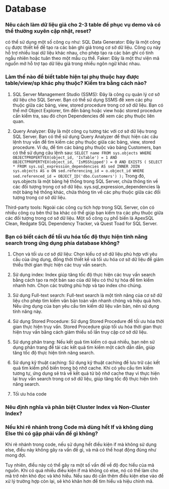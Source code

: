 # Database 

### Nêu cách làm dữ liệu giả cho 2-3 table để phục vụ demo và có thể thường xuyên cập nhật, reset? 
có thể sử dụng một số công cụ như:
SQL Data Generator: Đây là một công cụ được thiết kế để tạo ra các bản ghi giả trong cơ sở dữ liệu. Công cụ này hỗ trợ nhiều loại dữ liệu khác nhau, 
cho phép tạo ra các bản ghi có tính ngẫu nhiên hoặc tuân theo một mẫu cụ thể.
Faker: Đây là một thư viện mã nguồn mở hỗ trợ tạo dữ liệu giả trong nhiều ngôn ngữ khác nhau.

### Làm thế nào để biết table hiện tại phụ thuộc hay được table/view/sp khác phụ thuộc? Kiểm tra bằng cách nào?
1. SQL Server Management Studio (SSMS): Đây là công cụ quản lý cơ sở dữ liệu cho SQL Server. Bạn có thể sử dụng SSMS để xem các phụ thuộc giữa các bảng,
view, stored procedure trong cơ sở dữ liệu. Bạn có thể mở Object Explorer, tìm đến bảng hoặc view hoặc stored procedure cần kiểm tra,
sau đó chọn Dependencies để xem các phụ thuộc liên quan.

2. Query Analyzer: Đây là một công cụ tương tác với cơ sở dữ liệu trong SQL Server. Bạn có thể sử dụng Query Analyzer để thực hiện các
câu lệnh truy vấn để tìm kiếm các phụ thuộc giữa các bảng, view, stored procedure. Ví dụ, để tìm các bảng phụ thuộc vào bảng Customers,
bạn có thể sử dụng câu lệnh sau:
``
SELECT name
FROM sys.objects
WHERE OBJECTPROPERTYEX(object_id, 'IsTable') = 1
AND OBJECTPROPERTYEX(object_id, 'IsMSShipped') = 0
AND EXISTS (
  SELECT *
  FROM sys.sql_expression_dependencies AS sed
  INNER JOIN sys.objects AS o
  ON sed.referencing_id = o.object_id
  WHERE sed.referenced_id = OBJECT_ID('dbo.Customers')
);
``
Trong đó, sys.objects là một bảng hệ thống trong SQL Server, chứa thông tin về các đối tượng trong cơ sở dữ liệu. 
sys.sql_expression_dependencies là một bảng hệ thống khác, chứa thông tin về các phụ thuộc giữa các đối tượng trong cơ sở dữ liệu.

Third-party tools: Ngoài các công cụ tích hợp trong SQL Server, còn có nhiều công cụ bên thứ ba khác có thể giúp bạn kiểm tra 
các phụ thuộc giữa các đối tượng trong cơ sở dữ liệu. Một số công cụ phổ biến là ApexSQL Clean, Redgate SQL Dependency Tracker, và Quest Toad for SQL Server.

### Bạn có biết cách để tối ưu hóa tốc độ thực hiện tính năng search trong ứng dụng phía database không?
1. Chọn và tối ưu cơ sở dữ liệu: Chọn kiểu cơ sở dữ liệu phù hợp với yêu cầu của ứng dụng, đồng thời thiết kế và tối ưu hóa cơ sở dữ liệu
để giảm thiểu thời gian thực hiện các truy vấn search.

2. Sử dụng index: Index giúp tăng tốc độ thực hiện các truy vấn search bằng cách tạo ra một bản sao của dữ liệu có thứ tự hóa để tìm kiếm nhanh hơn.
Chọn các trường phù hợp và tạo index cho chúng.

3. Sử dụng Full-text search: Full-text search là một tính năng của cơ sở dữ liệu cho phép tìm kiếm văn bản toàn văn nhanh chóng và hiệu quả hơn.
Nếu ứng dụng của bạn yêu cầu tìm kiếm dữ liệu văn bản, nên sử dụng tính năng này.

4. Sử dụng Stored Procedure: Sử dụng Stored Procedure để tối ưu hóa thời gian thực hiện truy vấn. Stored Procedure giúp
tối ưu hóa thời gian thực hiện truy vấn bằng cách giảm thiểu số lần truy cập cơ sở dữ liệu.

5. Sử dụng phân trang: Nếu kết quả tìm kiếm có quá nhiều, bạn nên sử dụng phân trang để tải các kết quả tìm kiếm một cách dần dần, 
giúp tăng tốc độ thực hiện tính năng search.

6. Sử dụng kỹ thuật caching: Sử dụng kỹ thuật caching để lưu trữ các kết quả tìm kiếm phổ biến trong bộ nhớ cache. 
Khi có yêu cầu tìm kiếm tương tự, ứng dụng sẽ trả về kết quả từ bộ nhớ cache thay vì thực hiện lại truy vấn search trong cơ sở dữ liệu,
giúp tăng tốc độ thực hiện tính năng search.

7. Tối ưu hóa code
 
### Nêu định nghĩa và phân biệt Cluster Index và Non-Cluster Index?

### Nếu khi rẽ nhánh trong Code mà dùng hết If và không dùng Else thì có gặp phải vấn đề gì không?
Khi rẽ nhánh trong code, nếu sử dụng hết điều kiện if mà không sử dụng else, điều này không gây ra vấn đề gì, và mã có thể hoạt động đúng như mong đợi.

Tuy nhiên, điều này có thể gây ra một số vấn đề về độ đọc hiểu của mã nguồn. Khi có quá nhiều điều kiện if mà không có else,
nó có thể làm cho mã trở nên khó đọc và khó hiểu. Nếu sau đó cần thêm điều kiện else vào để xử lý trường hợp còn lại, sẽ khó khăn hơn để tìm hiểu và hiệu chỉnh mã.



